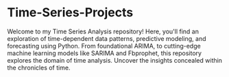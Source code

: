 # Time-Series-Projects
Welcome to my Time Series Analysis repository! Here, you'll find an exploration of time-dependent data patterns, predictive modeling, and forecasting using Python. From foundational ARIMA, to cutting-edge machine learning models like SARIMA and Fbprophet, this repository explores the domain of time analysis. Uncover the insights concealed within the chronicles of time. 
